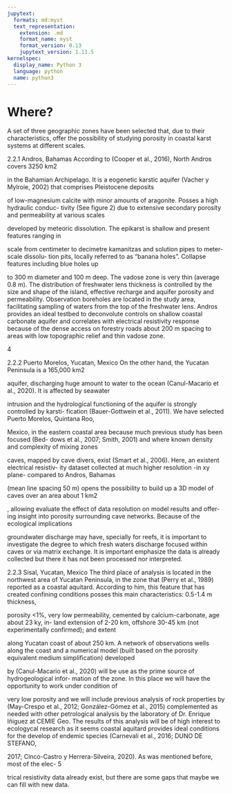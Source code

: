 ```yaml
---
jupytext:
  formats: md:myst
  text_representation:
    extension: .md
    format_name: myst
    format_version: 0.13
    jupytext_version: 1.11.5
kernelspec:
  display_name: Python 3
  language: python
  name: python3
---
```


# Where?

A set of three geographic zones have been selected that, due to their characteristics, offer
the possibility of studying porosity in coastal karst systems at different scales.

2.2.1 Andros, Bahamas
According to (Cooper et al., 2016), North Andros covers 3250 km2

in the Bahamian Archipelago.
It is a eogenetic karstic aquifer (Vacher y Mylroie, 2002) that comprises Pleistocene deposits

of low-magnesium calcite with minor amounts of aragonite. Posses a high hydraulic conduc-
tivity (See figure 2) due to extensive secondary porosity and permeability at various scales

developed by meteoric dissolution. The epikarst is shallow and present features ranging in

scale from centimeter to decimetre kamanitzas and solution pipes to meter-scale dissolu-
tion pits, locally referred to as “banana holes”. Collapse features including blue holes up

to 300 m diameter and 100 m deep. The vadose zone is very thin (average 0.8 m). The
distribution of freshwater lens thickness is controlled by the size and shape of the island,
effective recharge and aquifer porosity and permeability. Observation boreholes are located
in the study area, facilitating sampling of waters from the top of the freshwater lens. Andros
provides an ideal testbed to deconvolute controls on shallow coastal carbonate aquifer and
correlates with electrical resistivity response because of the dense access on forestry roads
about 200 m spacing to areas with low topographic relief and thin vadose zone.

4

2.2.2 Puerto Morelos, Yucatan, Mexico
On the other hand, the Yucatan Peninsula is a 165,000 km2

aquifer, discharging huge
amount to water to the ocean (Canul-Macario et al., 2020). It is affected by seawater

intrusion and the hydrological functioning of the aquifer is strongly controlled by karsti-
fication (Bauer-Gottwein et al., 2011). We have selected Puerto Morelos, Quintana Roo,

Mexico, in the eastern coastal area because much previous study has been focused (Bed-
dows et al., 2007; Smith, 2001) and where known density and complexity of mixing zones

caves, mapped by cave divers, exist (Smart et al., 2006). Here, an existent electrical resistiv-
ity dataset collected at much higher resolution -in xy plane- compared to Andros, Bahamas

(mean line spacing 50 m) opens the possibility to build up a 3D model of caves over an area
about 1 km2

, allowing evaluate the effect of data resolution on model results and offer-
ing insight into porosity surrounding cave networks. Because of the ecological implications

groundwater discharge may have, specially for reefs, it is important to investigate the degree
to which fresh waters discharge focused within caves or via matrix exchange. It is important
emphasize the data is already collected but there it has not been processed nor interpreted.

2.2.3 Sisal, Yucatan, Mexico
The third place of analysis is located in the northwest area of Yucatan Peninsula, in the
zone that (Perry et al., 1989) reported as a coastal aquitard. According to him, this feature
that has created confining conditions posses this main characteristics: 0.5-1.4 m thickness,

porosity <1%, very low permeability, cemented by calcium-carbonate, age about 23 ky, in-
land extension of 2-20 km, offshore 30-45 km (not experimentally confirmed); and extent

along Yucatan coast of about 250 km. A network of observations wells along the coast and a
numerical model (built based on the porosity equivalent medium simplification) developed

by (Canul-Macario et al., 2020) will be use as the prime source of hydrogeological infor-
mation of the zone. In this place we will have the opportunity to work under condition of

very low porosity and we will include previous analysis of rock properties by (May-Crespo
et al., 2012; González-Gómez et al., 2015) complemented as needed with other petrological
analysis by the laboratory of Dr. Enrique Iñiguez at CEMIE Geo. The results of this analysis
will be of high interest to ecologycal research as it seems coastal aquitard provides ideal
conditions for the develop of endemic species (Carnevali et al., 2016; DUNO DE STEFANO,

2017; Cinco-Castro y Herrera-Silveira, 2020). As was mentioned before, most of the elec-
5

trical resistivity data already exist, but there are some gaps that maybe we can fill with new
data.